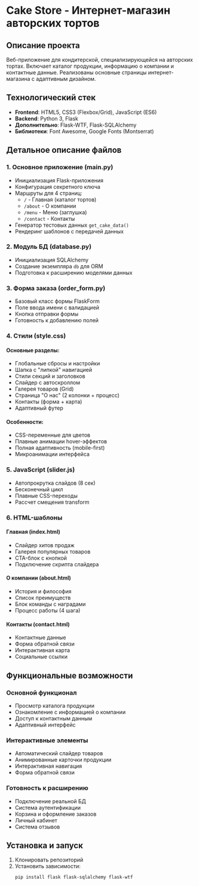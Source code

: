 # Cake Store - Интернет-магазин авторских тортов

## Описание проекта
Веб-приложение для кондитерской, специализирующейся на авторских тортах. Включает каталог продукции, информацию о компании и контактные данные. Реализованы основные страницы интернет-магазина с адаптивным дизайном.

## Технологический стек
- **Frontend**: HTML5, CSS3 (Flexbox/Grid), JavaScript (ES6)
- **Backend**: Python 3, Flask
- **Дополнительно**: Flask-WTF, Flask-SQLAlchemy
- **Библиотеки**: Font Awesome, Google Fonts (Montserrat)

## Детальное описание файлов

### 1. Основное приложение (main.py)
- Инициализация Flask-приложения
- Конфигурация секретного ключа
- Маршруты для 4 страниц: 
  - `/` - Главная (каталог тортов)
  - `/about` - О компании
  - `/menu` - Меню (заглушка)
  - `/contact` - Контакты
- Генератор тестовых данных `get_cake_data()`
- Рендеринг шаблонов с передачей данных

### 2. Модуль БД (database.py)
- Инициализация SQLAlchemy
- Создание экземпляра `db` для ORM
- Подготовка к расширению моделями данных

### 3. Форма заказа (order_form.py)
- Базовый класс формы FlaskForm
- Поле ввода имени с валидацией
- Кнопка отправки формы
- Готовность к добавлению полей

### 4. Стили (style.css)
#### Основные разделы:
- Глобальные сбросы и настройки
- Шапка с "липкой" навигацией
- Стили секций и заголовков
- Слайдер с автоскроллом
- Галерея товаров (Grid)
- Страница "О нас" (2 колонки + процесс)
- Контакты (форма + карта)
- Адаптивный футер

#### Особенности:
- CSS-переменные для цветов
- Плавные анимации hover-эффектов
- Полная адаптивность (mobile-first)
- Микроанимации интерфейса

### 5. JavaScript (slider.js)
- Автопрокрутка слайдов (8 сек)
- Бесконечный цикл
- Плавные CSS-переходы
- Рассчет смещения transform

### 6. HTML-шаблоны

#### Главная (index.html)
- Слайдер хитов продаж
- Галерея популярных товаров
- CTA-блок с кнопкой
- Подключение скрипта слайдера

#### О компании (about.html)
- История и философия
- Список преимуществ
- Блок команды с наградами
- Процесс работы (4 шага)

#### Контакты (contact.html)
- Контактные данные
- Форма обратной связи
- Интерактивная карта
- Социальные ссылки

## Функциональные возможности

### Основной функционал
- Просмотр каталога продукции
- Ознакомление с информацией о компании
- Доступ к контактным данным
- Адаптивный интерфейс

### Интерактивные элементы
- Автоматический слайдер товаров
- Анимированные карточки продукции
- Интерактивная навигация
- Форма обратной связи

### Готовность к расширению
- Подключение реальной БД
- Система аутентификации
- Корзина и оформление заказов
- Личный кабинет
- Система отзывов

## Установка и запуск

1. Клонировать репозиторий
2. Установить зависимости:
   ```bash
   pip install flask flask-sqlalchemy flask-wtf
